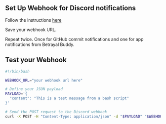 ## Set Up Webhook for Discord notifications
Follow the instructions [here](https://support.discord.com/hc/en-us/articles/228383668-Intro-to-Webhooks)

Save your webhook URL.

Repeat twice. Once for GitHub commit notifications and one for app notifications from Betrayal Buddy.


## Test your Webhook

```bash
#!/bin/bash

WEBHOOK_URL="your webhook url here"

# Define your JSON payload
PAYLOAD='{
  "content": "This is a test message from a bash script"
}'

# Send the POST request to the Discord webhook
curl -X POST -H "Content-Type: application/json" -d "$PAYLOAD" "$WEBHOOK_URL"


```